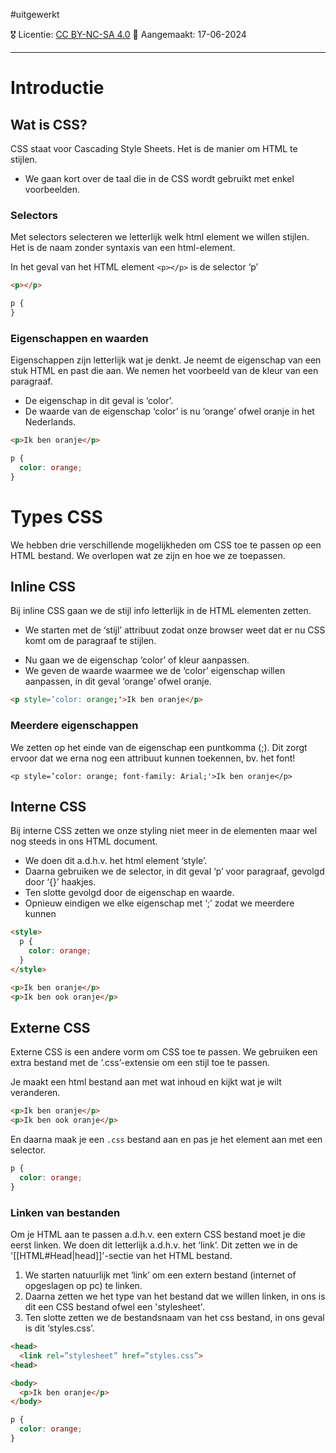 #uitgewerkt

🎖️ Licentie: [CC BY-NC-SA 4.0](https://creativecommons.org/licenses/by-nc-sa/4.0/)
📅 Aangemaakt: 17-06-2024

---
# Introductie
## Wat is CSS?
CSS staat voor Cascading Style Sheets. Het is de manier om HTML te stijlen. 
* We gaan kort over de taal die in de CSS wordt gebruikt met enkel voorbeelden. 

### Selectors
Met selectors selecteren we letterlijk welk html element we willen stijlen. Het is de naam zonder syntaxis van een html-element.

In het geval van het HTML element `<p></p>` is de selector ‘p’

```HTML
<p></p>
```

```CSS
p {
}
```


### Eigenschappen en waarden
Eigenschappen zijn letterlijk wat je denkt. Je neemt de eigenschap van een stuk HTML en past die aan. We nemen het voorbeeld van de kleur van een paragraaf.
* De eigenschap in dit geval is ‘color’.
* De waarde van de eigenschap ‘color’ is nu ‘orange’ ofwel oranje in het Nederlands.

```HTML
<p>Ik ben oranje</p>
```

```CSS
p {
  color: orange;
}
```

# Types CSS
We hebben drie verschillende mogelijkheden om CSS toe te passen op een HTML bestand. We overlopen wat ze zijn en hoe we ze toepassen. 

## Inline CSS
Bij inline CSS gaan we de stijl info letterlijk in de HTML elementen zetten.
* We starten met de ‘stijl’ attribuut zodat onze browser weet dat er nu CSS komt om de paragraaf te stijlen.
- Nu gaan we de eigenschap ‘color’ of kleur aanpassen.
- We geven de waarde waarmee we de ‘color’ eigenschap willen aanpassen, in dit geval ‘orange’ ofwel oranje.

```HTML
<p style=’color: orange;'>Ik ben oranje</p>
```

### Meerdere eigenschappen
We zetten op het einde van de eigenschap een puntkomma (;). Dit zorgt ervoor dat we erna nog een attribuut kunnen toekennen, bv. het font!

```
<p style=’color: orange; font-family: Arial;'>Ik ben oranje</p>
```

## Interne CSS
Bij interne CSS zetten we onze styling niet meer in de elementen maar wel nog steeds in ons HTML document. 
* We doen dit a.d.h.v. het html element ‘style’.
* Daarna gebruiken we de selector, in dit geval ‘p’ voor paragraaf, gevolgd door ‘{}’ haakjes.
* Ten slotte gevolgd door de eigenschap en waarde.
* Opnieuw eindigen we elke eigenschap met ‘;’ zodat we meerdere kunnen 

```HTML
<style>
  p {
    color: orange;
  }
</style>

<p>Ik ben oranje</p>
<p>Ik ben ook oranje</p>
```

## Externe CSS
Externe CSS is een andere vorm om CSS toe te passen. We gebruiken een extra bestand met de ‘.css’-extensie om een stijl toe te passen.

Je maakt een html bestand aan met wat inhoud en kijkt wat je wilt veranderen.

```HTML
<p>Ik ben oranje</p>
<p>Ik ben ook oranje</p>
```

En daarna maak je een `.css` bestand aan en pas je het element aan met een selector.

```CSS
p {
  color: orange;
}
```

### Linken van bestanden
Om je HTML aan te passen a.d.h.v. een extern CSS bestand moet je die eerst linken. We doen dit letterlijk a.d.h.v. het ‘link’. Dit zetten we in de '[[HTML#Head|head]]'-sectie van het HTML bestand.
1. We starten natuurlijk met ‘link’ om een extern bestand (internet of opgeslagen op pc) te linken.
2. Daarna zetten we het type van het bestand dat we willen linken, in ons is dit een CSS bestand ofwel een 'stylesheet'.
3. Ten slotte zetten we de bestandsnaam van het css bestand, in ons geval is dit ‘styles.css’.

```HTML
<head>
  <link rel=”stylesheet” href=”styles.css”>
<head>

<body>
  <p>Ik ben oranje</p>
</body>
```

```CSS
p {
  color: orange;
}
```

